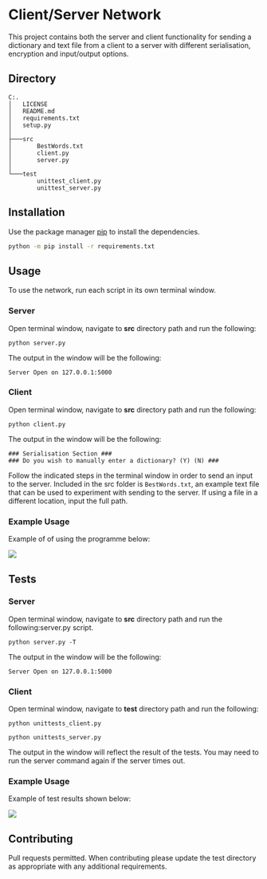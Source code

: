 # Client/Server Network

This project contains both the server and client functionality for sending a dictionary and text file from a client to a server with different serialisation, encryption and input/output options.

## Directory
```
C:.
│   LICENSE
│   README.md
│   requirements.txt
│   setup.py
│
├───src
│       BestWords.txt
│       client.py
│       server.py
│
└───test
        unittest_client.py
        unittest_server.py
```

## Installation

Use the package manager [pip](https://pip.pypa.io/en/stable/) to install the dependencies.

```bash
python -m pip install -r requirements.txt
```

## Usage
To use the network, run each script in its own terminal window.

### Server 
Open terminal window, navigate to **src** directory path and run the following:
```
python server.py
```

The output in the window will be the following:
```
Server Open on 127.0.0.1:5000
```

### Client
Open terminal window, navigate to **src** directory path and run the following:
```
python client.py
```
The output in the window will be the following:
```
### Serialisation Section ###
### Do you wish to manually enter a dictionary? (Y) (N) ###
```
Follow the indicated steps in the terminal window in order to send an input to the server. Included in the src folder is `BestWords.txt`, an example text file that can be used to experiment with sending to the server. 
If using a file in a different location, input the full path.

### Example Usage
Example of of using the programme below:

![](https://i.imgur.com/mtrcL7p.gif)


## Tests
### Server 
Open terminal window, navigate to **src** directory path and run the following:server.py script.
```
python server.py -T
```

The output in the window will be the following:
```
Server Open on 127.0.0.1:5000
```

### Client
Open terminal window, navigate to **test** directory path and run the following:
```
python unittests_client.py
```
```
python unittests_server.py
```
The output in the window will reflect the result of the tests. You may need to run the server command again if the server times out.

### Example Usage
Example of test results shown below:

![](https://i.imgur.com/zdxNLBM.gif)


## Contributing
Pull requests permitted. When contributing please update the test directory as appropriate with any additional requirements. 
